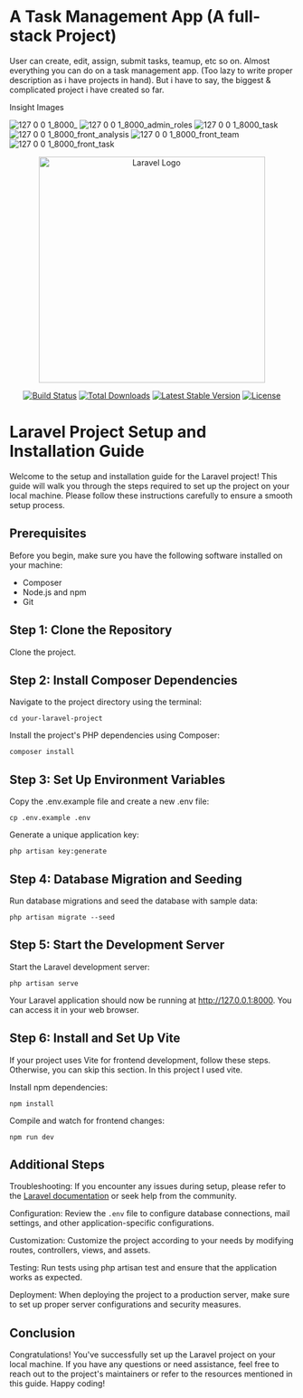 # A Task Management App (A full-stack Project)

User can create, edit, assign, submit tasks, teamup, etc so on. Almost everything you can do on a task management app. (Too lazy to write proper description as i have projects in hand).
But i have to say, the biggest & complicated project i have created so far.

Insight Images

![127 0 0 1_8000_](https://github.com/Uncaught-TypeError/task-management-app/assets/95492327/e952292e-ceee-4ca4-9673-9c420efd5506)
![127 0 0 1_8000_admin_roles](https://github.com/Uncaught-TypeError/task-management-app/assets/95492327/8712f063-6a61-45bb-9def-aadc7d334aff)
![127 0 0 1_8000_task](https://github.com/Uncaught-TypeError/task-management-app/assets/95492327/6b123044-0b90-44d6-9fb8-a7542265149c)
![127 0 0 1_8000_front_analysis](https://github.com/Uncaught-TypeError/task-management-app/assets/95492327/ba253fbb-6240-4c6a-b09f-fac85309aa49)
![127 0 0 1_8000_front_team](https://github.com/Uncaught-TypeError/task-management-app/assets/95492327/eb24bf7f-4dd7-4ca6-8514-23e4e02aef2e)
![127 0 0 1_8000_front_task](https://github.com/Uncaught-TypeError/task-management-app/assets/95492327/423c6beb-ff9c-4af4-9662-1c3ceba0899e)

<p align="center"><a href="https://laravel.com" target="_blank"><img src="https://raw.githubusercontent.com/laravel/art/master/logo-lockup/5%20SVG/2%20CMYK/1%20Full%20Color/laravel-logolockup-cmyk-red.svg" width="400" alt="Laravel Logo"></a></p>

<p align="center">
<a href="https://github.com/laravel/framework/actions"><img src="https://github.com/laravel/framework/workflows/tests/badge.svg" alt="Build Status"></a>
<a href="https://packagist.org/packages/laravel/framework"><img src="https://img.shields.io/packagist/dt/laravel/framework" alt="Total Downloads"></a>
<a href="https://packagist.org/packages/laravel/framework"><img src="https://img.shields.io/packagist/v/laravel/framework" alt="Latest Stable Version"></a>
<a href="https://packagist.org/packages/laravel/framework"><img src="https://img.shields.io/packagist/l/laravel/framework" alt="License"></a>
</p>

# Laravel Project Setup and Installation Guide
Welcome to the setup and installation guide for the Laravel project! This guide will walk you through the steps required to set up the project on your local machine. Please follow these instructions carefully to ensure a smooth setup process.

## Prerequisites
Before you begin, make sure you have the following software installed on your machine:

* Composer
* Node.js and npm
* Git

## Step 1: Clone the Repository
Clone the project.

## Step 2: Install Composer Dependencies
Navigate to the project directory using the terminal:


`cd your-laravel-project`


Install the project's PHP dependencies using Composer:


`composer install`


## Step 3: Set Up Environment Variables
Copy the .env.example file and create a new .env file:


`cp .env.example .env`


Generate a unique application key:


`php artisan key:generate`


## Step 4: Database Migration and Seeding
Run database migrations and seed the database with sample data:


`php artisan migrate --seed`


## Step 5: Start the Development Server
Start the Laravel development server:


`php artisan serve`


Your Laravel application should now be running at http://127.0.0.1:8000. You can access it in your web browser.

## Step 6: Install and Set Up Vite
If your project uses Vite for frontend development, follow these steps. Otherwise, you can skip this section. In this project I used vite.

Install npm dependencies:


`npm install`


Compile and watch for frontend changes:


`npm run dev`


## Additional Steps

Troubleshooting: If you encounter any issues during setup, please refer to the [Laravel documentation](https://laravel.com/docs) or seek help from the community.

Configuration: Review the `.env` file to configure database connections, mail settings, and other application-specific configurations.

Customization: Customize the project according to your needs by modifying routes, controllers, views, and assets.

Testing: Run tests using php artisan test and ensure that the application works as expected.

Deployment: When deploying the project to a production server, make sure to set up proper server configurations and security measures.

## Conclusion

Congratulations! You've successfully set up the Laravel project on your local machine. If you have any questions or need assistance, feel free to reach out to the project's maintainers or refer to the resources mentioned in this guide. Happy coding!
